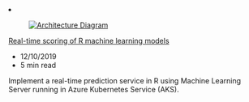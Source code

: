 <!-- This file is automatically generated by build/architectures/build_index.py. Any updates will be lost. -->

<!-- markdownlint-disable MD033 -->

<li class="grid-item item-column" data-categories="AI + Machine Learning Developer Tools Containers ">
<article class="card">
    <div class="card-header has-margin-bottom-none" aria-hidden="true">
        <figure class="image diagram has-height-175 has-overflow-hidden level">
            <a href="/azure/architecture/reference-architectures/ai/realtime-scoring-r"><img src="/azure/architecture/browse/thumbs/realtime-scoring-r.png" class="diagram" alt="Architecture Diagram" data-linktype="relative-path"></a>
        </figure>
    </div>
    <div class="card-content">
        <a class="card-content-title has-margin-top-none" href="/azure/architecture/reference-architectures/ai/realtime-scoring-r">
            <p>Real-time scoring of R machine learning models</p>
        </a>
        <ul class="card-content-metadata">
            <li>12/10/2019</li>
            <li>5 min read</li>
        </ul>
        <p class="card-content-description">Implement a real-time prediction service in R using Machine Learning Server running in Azure Kubernetes Service (AKS).</p>
        <div class="bottom-to-top-fade is-hidden-mobile"></div>
    </div>
</article>
</li>

